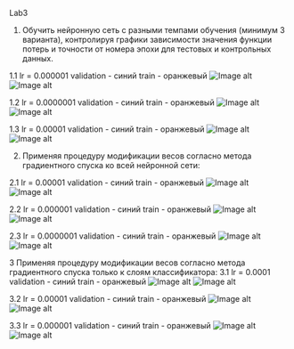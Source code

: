 Lab3
1. Обучить нейронную сеть с разными темпами обучения (минимум 3
варианта), контролируя графики зависимости значения функции потерь и
точности от номера эпохи для тестовых и контрольных данных.

1.1  lr = 0.000001
validation - синий
train - оранжевый 
![Image alt](https://github.com/ilyashka170100/lab3/blob/master/ing/laba2_1_1.png)
![Image alt](https://github.com/ilyashka170100/lab3/blob/master/ing/laba2_1_2.png)

1.2  lr = 0.0000001
validation - синий
train - оранжевый 
![Image alt](https://github.com/ilyashka170100/lab3/blob/master/ing/laba2_2_1.png)
![Image alt](https://github.com/ilyashka170100/lab3/blob/master/ing/laba2_2_2.png)

1.3  lr = 0.00001
validation - синий
train - оранжевый 
![Image alt](https://github.com/ilyashka170100/lab3/blob/master/ing/laba2_3_1.png)
![Image alt](https://github.com/ilyashka170100/lab3/blob/master/ing/laba2_3_2.png)

2.  Применяя процедуру модификации весов согласно метода градиентного
спуска ко всей нейронной сети:

2.1  lr = 0.00001
validation - синий
train - оранжевый 
![Image alt](https://github.com/ilyashka170100/lab3/blob/master/ing/laba2_4_1.png)
![Image alt](https://github.com/ilyashka170100/lab3/blob/master/ing/laba2_4_2.png)

2.2  lr = 0.000001
validation - синий
train - оранжевый 
![Image alt](https://github.com/ilyashka170100/lab3/blob/master/ing/laba2_5_1.png)
![Image alt](https://github.com/ilyashka170100/lab3/blob/master/ing/laba2_5_2.png)

2.3  lr = 0.0000001
validation - синий
train - оранжевый 
![Image alt](https://github.com/ilyashka170100/lab3/blob/master/ing/laba2_6_1.png)
![Image alt](https://github.com/ilyashka170100/lab3/blob/master/ing/laba2_6_2.png)

3 Применяя процедуру модификации весов согласно метода градиентного
спуска только к слоям классификатора:
3.1  lr = 0.0001
validation - синий
train - оранжевый 
![Image alt](https://github.com/ilyashka170100/lab3/blob/master/ing/laba2_7_1.png)
![Image alt](https://github.com/ilyashka170100/lab3/blob/master/ing/laba2_7_2.png)

3.2  lr = 0.00001
validation - синий
train - оранжевый 
![Image alt](https://github.com/ilyashka170100/lab3/blob/master/ing/laba2_8_1.png)
![Image alt](https://github.com/ilyashka170100/lab3/blob/master/ing/laba2_8_2.png)

3.3  lr = 0.000001
validation - синий
train - оранжевый 
![Image alt](https://github.com/ilyashka170100/lab3/blob/master/ing/laba2_9_1.png)
![Image alt](https://github.com/ilyashka170100/lab3/blob/master/ing/laba2_9_2.png)
